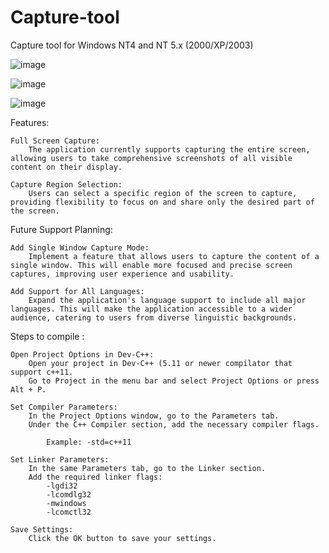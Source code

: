 # Capture-tool
Capture tool for Windows NT4 and NT 5.x (2000/XP/2003)

![image](https://github.com/Win2000DevCommunity/Capture-tool/assets/154258820/d9226bc7-eed1-4d4d-9736-daa87139f09a)


![image](https://github.com/Win2000DevCommunity/Capture-tool/assets/154258820/11c0f2d6-fcb1-4574-bd45-8f7c2fce216c)


![image](https://github.com/Win2000DevCommunity/Capture-tool/assets/154258820/0e99839d-b386-4e5a-8c3e-85cf109f8214)


Features:

    Full Screen Capture:
        The application currently supports capturing the entire screen, allowing users to take comprehensive screenshots of all visible content on their display.

    Capture Region Selection:
        Users can select a specific region of the screen to capture, providing flexibility to focus on and share only the desired part of the screen.

Future Support Planning:

    Add Single Window Capture Mode:
        Implement a feature that allows users to capture the content of a single window. This will enable more focused and precise screen captures, improving user experience and usability.

    Add Support for All Languages:
        Expand the application's language support to include all major languages. This will make the application accessible to a wider audience, catering to users from diverse linguistic backgrounds.
        
Steps to compile :

    Open Project Options in Dev-C++:
        Open your project in Dev-C++ (5.11 or newer compilator that support c++11.
        Go to Project in the menu bar and select Project Options or press Alt + P.

    Set Compiler Parameters:
        In the Project Options window, go to the Parameters tab.
        Under the C++ Compiler section, add the necessary compiler flags. 
        
            Example: -std=c++11

    Set Linker Parameters:
        In the same Parameters tab, go to the Linker section.
        Add the required linker flags:
            -lgdi32
            -lcomdlg32
            -mwindows
            -lcomctl32

    Save Settings:
        Click the OK button to save your settings.
